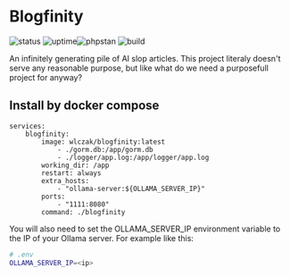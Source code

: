 # Blogfinity

![status](https://shokuin.vlastas.cc/api/badge/4/status?style=for-the-badge)
![uptime](https://shokuin.vlastas.cc/api/badge/4/uptime?style=for-the-badge)![phpstan](https://img.shields.io/github/actions/workflow/status/wlczak/blogfinity/.github%2Fworkflows%2Fgo-lint.yml?branch=main&style=for-the-badge&label=go-lint) ![build](https://img.shields.io/github/actions/workflow/status/wlczak/blogfinity/.github%2Fworkflows%2Fbuild.yml?branch=main&style=for-the-badge&label=build)

An infinitely generating pile of AI slop articles.
This project literaly doesn't serve any reasonable purpose, but like what do we need a purposefull project for anyway?

## Install by docker compose

```compose
services:
    blogfinity:
        image: wlczak/blogfinity:latest
            - ./gorm.db:/app/gorm.db
            - ./logger/app.log:/app/logger/app.log
        working_dir: /app
        restart: always
        extra_hosts:
            - "ollama-server:${OLLAMA_SERVER_IP}"
        ports:
            - "1111:8080"
        command: ./blogfinity
```

You will also need to set the OLLAMA_SERVER_IP environment variable to the IP of your Ollama server. For example like this:

```bash
# .env
OLLAMA_SERVER_IP=<ip>
```
